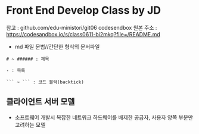 # Front End Develop Class by JD

참고 : github.com/edu-ministori/git06
codesendbox 원본 주소 : https://codesandbox.io/s/class0611-bi2mkq?file=/README.md

- md 파일 문법//간단한 형식의 문서파일

````
# ~ ###### : 제목

- : 목록

``` ~ ``` : 코드 블럭(backtick)

````

## 클라이언트 서버 모델

- 소프트웨어 개발시 복잡한 네트워크 하드웨어를 배제한 공급자, 사용자 양쪽 부분만 고려하는 모델
